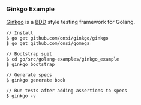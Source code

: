 ### Ginkgo Example

[Ginkgo](https://github.com/onsi/ginkgo) is a [BDD](https://en.wikipedia.org/wiki/Behavior-driven_development) style testing framework for Golang.

```
// Install
$ go get github.com/onsi/ginkgo/ginkgo
$ go get github.com/onsi/gomega

// Bootstrap suit
$ cd go/src/golang-examples/ginkgo_example
$ ginkgo bootstrap

// Generate specs
$ ginkgo generate book

// Run tests after adding assertions to specs
$ ginkgo -v
```